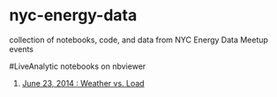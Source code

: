 nyc-energy-data
===============

collection of notebooks, code, and data from NYC Energy Data Meetup events

\#LiveAnalytic notebooks on nbviewer
1. [June 23, 2014 : Weather vs. Load](http://nbviewer.ipython.org/github/dkanoafry/nyc-energy-data/blob/master/20140623-LiveAnalytic-Weather-vs-Load.ipynb)
